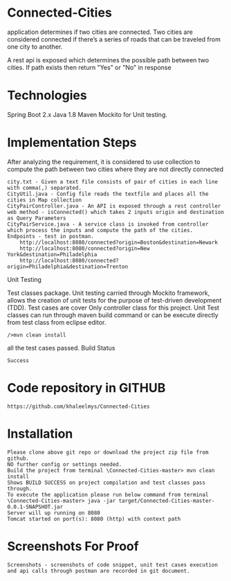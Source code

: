 # Connected-Cities
application determines if two cities are connected. Two cities are considered connected if there’s a series of roads that can be traveled from one city to another.

A rest api is exposed which determines the possible path between two cities. If path exists then return "Yes" or "No" in response

# Technologies

Spring Boot 2.x
Java 1.8
Maven
Mockito for Unit testing.

# Implementation Steps

After analyzing the requirement, it is considered to use collection to compute the path between two cities where they are not directly connected

    city.txt - Given a text file consists of pair of cities in each line with comma(,) separated.
    CityUtil.java - Config file reads the textfile and places all the cities in Map collection 
    CityPairController.java - An API is exposed through a rest controller web method - isConnected() which takes 2 inputs origin and destination as Query Parameters
    CityPairService.java - A service class is invoked from controller which process the inputs and compute the path of the cities.
    Endpoints - test in postman.
        http://localhost:8080/connected?origin=Boston&destination=Newark
        http://localhost:8080/connected?origin=New York&destination=Philadelphia
        http://localhost:8080/connected?origin=Philadelphia&destination=Trenton

Unit Testing

Test classes package.
Unit testing carried through Mockito framework, allows the creation of unit tests for the purpose of test-driven development (TDD). Test cases are cover Only controller class for this project. Unit Test classes can run through maven build command or can be execute directly from test class from eclipse editor.

    />mvn clean install

all the test cases passed.
Build Status

    Success

# Code repository in GITHUB
    https://github.com/khaleelmys/Connected-Cities

# Installation

    Please clone above git repo or download the project zip file from github.
    NO further config or settings needed.
    Build the project from terminal \Connected-Cities-master> mvn clean install
    Shows BUILD SUCCESS on project compilation and test classes pass through.
    To execute the application please run below command from terminal \Connected-Cities-master> java -jar target/Connected-Cities-master-0.0.1-SNAPSHOT.jar
    Server will up running on 8080
    Tomcat started on port(s): 8080 (http) with context path
    
# Screenshots For Proof

    Screenshots - screenshots of code snippet, unit test cases execution and api calls through postman are recorded in git document.
